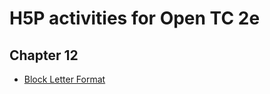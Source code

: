 <h1>H5P activities for Open TC 2e</h1>
  <h2>Chapter 12</h2>
    <ul>
      <li><a href="/chapter-12-block-letter-format-example.html">Block Letter Format</a></li>
    </ul>
 
